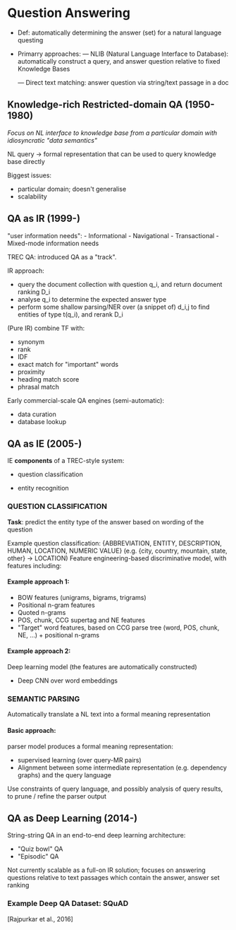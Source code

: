 # Question Answering

- Def: automatically determining the answer (set) for a natural language questing

- Primarry approaches:
  — NLIB (Natural Language Interface to Database): automatically construct a query, and answer question relative to fixed Knowledge Bases

  — Direct text matching: answer question via string/text passage in a doc


## Knowledge-rich Restricted-domain QA (1950-1980)

*Focus on NL interface to knowledge base from a particular domain with idiosyncratic "data semantics"*

NL query -> formal representation that can be used to query knowledge base directly

Biggest issues:

- particular domain; doesn't generalise
- scalability


## QA as IR (1999-)
"user information needs":
    - Informational
    - Navigational
    - Transactional
    - Mixed-mode information needs

TREC QA: introduced QA as a "track".

IR approach:

- query the document collection with question q_i, and return document ranking D_i
- analyse q_i to determine the expected answer type
- perform some shallow parsing/NER over (a snippet of) d_i,j to find entities of type t(q_i), and rerank D_i

(Pure IR) combine TF with:

- synonym
- rank
- IDF
- exact match for "important" words
- proximity
- heading match score
- phrasal match

Early commercial-scale QA engines (semi-automatic):

- data curation
- database lookup


## QA as IE (2005-)

IE **components** of a TREC-style system:

- question classification

- entity recognition

### QUESTION CLASSIFICATION

**Task**: predict the entity type of the answer based on wording of the question

Example question classification: {ABBREVIATION, ENTITY, DESCRIPTION, HUMAN, LOCATION, NUMERIC VALUE} (e.g. {city, country, mountain, state, other} -> LOCATION)
Feature engineering-based discriminative model, with features including:

#### Example approach 1:
- BOW features (unigrams, bigrams, trigrams)
- Positional n-gram features
- Quoted n-grams
- POS, chunk, CCG supertag and NE features
- "Target" word features, based on CCG parse tree (word, POS, chunk, NE, …) + positional n-grams

#### Example approach 2:

Deep learning model (the features are automatically constructed)

- Deep CNN over word embeddings

### SEMANTIC PARSING

Automatically translate a NL text into a formal meaning representation

#### Basic approach:

parser model produces a formal meaning representation:

- supervised learning (over query-MR pairs)
- Alignment between some intermediate representation (e.g. dependency graphs) and the query language

Use constraints of query language, and possibly analysis of query results, to prune / refine the parser output

## QA as Deep Learning (2014-)

String-string QA in an end-to-end deep learning architecture:

- "Quiz bowl" QA
- "Episodic" QA

Not currently scalable as a full-on IR solution; focuses on answering questions relative to text passages which contain the answer, answer set ranking

### Example Deep QA Dataset: SQuAD

[Rajpurkar et al., 2016]